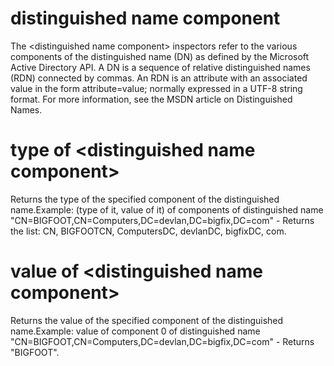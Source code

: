 # distinguished name component

The &lt;distinguished name component&gt; inspectors refer to the various components of the distinguished name (DN) as defined by the Microsoft Active Directory API. A DN is a sequence of relative distinguished names (RDN) connected by commas. An RDN is an attribute with an associated value in the form attribute=value; normally expressed in a UTF-8 string format. For more information, see the MSDN article on Distinguished Names.

# type of &lt;distinguished name component&gt;

Returns the type of the specified component of the distinguished name.Example: (type of it, value of it) of components of distinguished name &quot;CN=BIGFOOT,CN=Computers,DC=devlan,DC=bigfix,DC=com&quot; - Returns the list: CN, BIGFOOTCN, ComputersDC, devlanDC, bigfixDC, com.

# value of &lt;distinguished name component&gt;

Returns the value of the specified component of the distinguished name.Example: value of component 0 of distinguished name &quot;CN=BIGFOOT,CN=Computers,DC=devlan,DC=bigfix,DC=com&quot; - Returns &quot;BIGFOOT&quot;.
